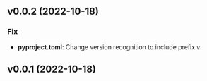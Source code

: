 ## v0.0.2 (2022-10-18)

### Fix

- **pyproject.toml**: Change version recognition to include prefix `v`

## v0.0.1 (2022-10-18)
